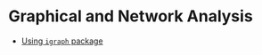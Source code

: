 # Graphical and Network Analysis

-  [Using `igraph` package](https://navankurverma.github.io/graphs/igraph.html)
